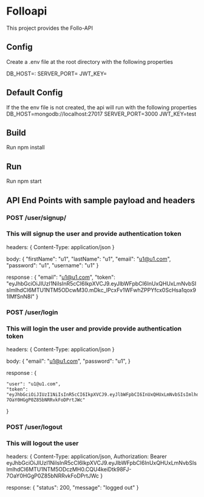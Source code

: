 # Folloapi

This project provides the Follo-API

## Config
Create a .env file at the root directory with the following properties 

DB_HOST=<your mongo host>:<port>
SERVER_PORT=<port for express server>
JWT_KEY=<jwt key>

## Default Config
If the the env file is not created, the api will run with the following properties
DB_HOST=mongodb://localhost:27017
SERVER_PORT=3000
JWT_KEY=test

## Build

Run 
npm install

## Run

Run 
npm start

## API End Points with sample payload and headers

### POST /user/signup/
### This will signup the user and provide authentication token

headers: {
    Content-Type: application/json
}

body: {
	"firstName": "u1",
	"lastName": "u1",
	"email": "u1@u1.com",
	"password": "u1",
	"username": "u1"
}

response : {
    "email": "u1@u1.com",
    "token": "eyJhbGciOiJIUzI1NiIsInR5cCI6IkpXVCJ9.eyJlbWFpbCI6InUxQHUxLmNvbSIsImlhdCI6MTU1NTM5ODcwM30.mDkc_lPcxFv1WFwhZPPYfcx0ScHsa1qox91IMfSnN8I"
}

### POST /user/login
### This will login the user and provide provide authentication token

headers: {
    Content-Type: application/json
}

body: {
	"email": "u1@u1.com",
	"password": "u1",
}

response : {
    
    "user": "u1@u1.com",
    "token": "eyJhbGciOiJIUzI1NiIsInR5cCI6IkpXVCJ9.eyJlbWFpbCI6InUxQHUxLmNvbSIsImlhdCI6MTU1NTM5ODczMH0.CQU4keiDtk98FJ-7OaY0HGgP0Z85bNRRvkFoDPrtJWc"

}

### POST /user/logout
### This will logout the user

headers: {
    Content-Type: application/json,
    Authorization: Bearer eyJhbGciOiJIUzI1NiIsInR5cCI6IkpXVCJ9.eyJlbWFpbCI6InUxQHUxLmNvbSIsImlhdCI6MTU1NTM5ODczMH0.CQU4keiDtk98FJ-7OaY0HGgP0Z85bNRRvkFoDPrtJWc
}

response: {
    "status": 200,
    "message": "logged out"
}
